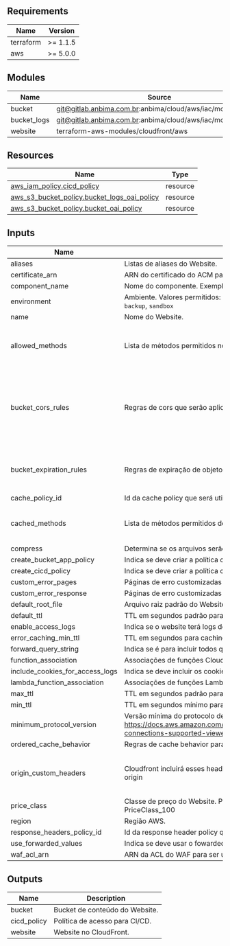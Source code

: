 <!-- BEGIN_TF_DOCS -->
## Requirements

| Name | Version |
|------|---------|
| terraform | >= 1.1.5 |
| aws | >= 5.0.0 |

## Modules

| Name | Source | Version |
|------|--------|---------|
| bucket | git@gitlab.anbima.com.br:anbima/cloud/aws/iac/modules/s3.git | main |
| bucket\_logs | git@gitlab.anbima.com.br:anbima/cloud/aws/iac/modules/s3.git | main |
| website | terraform-aws-modules/cloudfront/aws | 3.4.1 |

## Resources

| Name | Type |
|------|------|
| [aws_iam_policy.cicd_policy](https://registry.terraform.io/providers/hashicorp/aws/latest/docs/resources/iam_policy) | resource |
| [aws_s3_bucket_policy.bucket_logs_oai_policy](https://registry.terraform.io/providers/hashicorp/aws/latest/docs/resources/s3_bucket_policy) | resource |
| [aws_s3_bucket_policy.bucket_oai_policy](https://registry.terraform.io/providers/hashicorp/aws/latest/docs/resources/s3_bucket_policy) | resource |

## Inputs

| Name | Description | Type | Default | Required |
|------|-------------|------|---------|:--------:|
| aliases | Listas de aliases do Website. | `list(string)` | n/a | yes |
| certificate\_arn | ARN do certificado do ACM para ser utilizado pelo Website. | `string` | n/a | yes |
| component\_name | Nome do componente. Exemplo: `SSM`, `GAO`, `FUNDOS`, `CORP`, `SHARED` | `string` | n/a | yes |
| environment | Ambiente. Valores permitidos: `dev`, `cer`, `hml` , `prd`, `shared`, `network`, `logs`, `audit`, `backup`, `sandbox` | `string` | n/a | yes |
| name | Nome do Website. | `string` | n/a | yes |
| allowed\_methods | Lista de métodos permitidos no cache behavior default. Ex: GET, HEAD, OPTIONS | `list(string)` | <pre>[<br/>  "GET",<br/>  "HEAD",<br/>  "OPTIONS"<br/>]</pre> | no |
| bucket\_cors\_rules | Regras de cors que serão aplicadas no bucket criado. | <pre>list(object({<br/>    allowed_headers = list(string)<br/>    allowed_methods = list(string)<br/>    allowed_origins = list(string)<br/>    expose_headers  = list(string)<br/>    max_age_seconds = number<br/>  }))</pre> | `[]` | no |
| bucket\_expiration\_rules | Regras de expiração de objetos do bucket. | <pre>list(object({<br/>    prefix : string,<br/>    days : number<br/>  }))</pre> | `[]` | no |
| cache\_policy\_id | Id da cache policy que será utilizada no Default Cache Beheavior | `string` | `null` | no |
| cached\_methods | Lista de métodos permitidos de cache no cache behavior default. Ex: GET, HEAD | `list(string)` | <pre>[<br/>  "GET",<br/>  "HEAD"<br/>]</pre> | no |
| compress | Determina se os arquivos serão comprimidos em formato gzip | `bool` | `true` | no |
| create\_bucket\_app\_policy | Indica se deve criar a política de acesso para aplicações no buckets. | `bool` | `false` | no |
| create\_cicd\_policy | Indica se deve criar a política de acesso para CI/CD. | `bool` | `false` | no |
| custom\_error\_pages | Páginas de erro customizadas do Website. Ex.: `404 = "/index.html"`. | `map(any)` | `{}` | no |
| custom\_error\_response | Páginas de erro customizadas do Website e seus respectivos return codes. | `list(any)` | `null` | no |
| default\_root\_file | Arquivo raiz padrão do Website. | `string` | `"index.html"` | no |
| default\_ttl | TTL em segundos padrão para caching das páginas do Website. | `number` | `3600` | no |
| enable\_access\_logs | Indica se o website terá logs de acesso armazenados em um bucket S3. | `bool` | `false` | no |
| error\_caching\_min\_ttl | TTL em segundos para caching das páginas de erro do Website. | `number` | `300` | no |
| forward\_query\_string | Indica se é para incluir todos query strings na chave do cache. | `bool` | `false` | no |
| function\_association | Associações de funções CloudFront para o Cache Behaviour. | `map(any)` | `{}` | no |
| include\_cookies\_for\_access\_logs | Indica se deve incluir os cookies nos logs de acesso armazenados. | `bool` | `false` | no |
| lambda\_function\_association | Associações de funções Lambda@Edge para o Cache Behaviour. | `map(any)` | `{}` | no |
| max\_ttl | TTL em segundos padrão para caching das páginas do Website. | `number` | `86400` | no |
| min\_ttl | TTL em segundos mínimo para caching das páginas do Website. | `number` | `300` | no |
| minimum\_protocol\_version | Versão mínima do protocolo de SSL que será suportada pelo Website: https://docs.aws.amazon.com/AmazonCloudFront/latest/DeveloperGuide/secure-connections-supported-viewer-protocols-ciphers.html. | `string` | `"TLSv1.2_2021"` | no |
| ordered\_cache\_behavior | Regras de cache behavior para serem utilizadas além da padrão. | `list(any)` | `[]` | no |
| origin\_custom\_headers | Cloudfront incluirá esses headers em todas as requisições que enviará para sua origin | <pre>list(object({<br/>    name  = string<br/>    value = string<br/>  }))</pre> | `[]` | no |
| price\_class | Classe de preço do Website. Possíveis valores: PriceClass\_All, PriceClass\_200, PriceClass\_100 | `string` | `"PriceClass_100"` | no |
| region | Região AWS. | `string` | `"us-east-1"` | no |
| response\_headers\_policy\_id | Id da response header policy que será utilizada no Default Cache Beheavior | `string` | `null` | no |
| use\_forwarded\_values | Indica se deve usar o fowarded values no default cache behavior. | `bool` | `true` | no |
| waf\_acl\_arn | ARN da ACL do WAF para ser utilizada no Website. | `string` | `null` | no |

## Outputs

| Name | Description |
|------|-------------|
| bucket | Bucket de conteúdo do Website. |
| cicd\_policy | Política de acesso para CI/CD. |
| website | Website no CloudFront. |
<!-- END_TF_DOCS -->